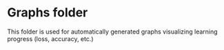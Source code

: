 # Graphs folder

This folder is used for automatically generated graphs visualizing learning progress (loss, accuracy, etc.)
